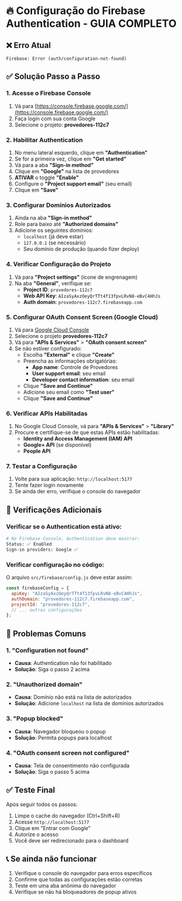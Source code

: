 # 🔥 Configuração do Firebase Authentication - GUIA COMPLETO

## ❌ Erro Atual
```
Firebase: Error (auth/configuration-not-found)
```

## ✅ Solução Passo a Passo

### 1. Acesse o Firebase Console
1. Vá para [https://console.firebase.google.com/](https://console.firebase.google.com/)
2. Faça login com sua conta Google
3. Selecione o projeto: **provedores-112c7**

### 2. Habilitar Authentication
1. No menu lateral esquerdo, clique em **"Authentication"**
2. Se for a primeira vez, clique em **"Get started"**
3. Vá para a aba **"Sign-in method"**
4. Clique em **"Google"** na lista de provedores
5. **ATIVAR** o toggle **"Enable"**
6. Configure o **"Project support email"** (seu email)
7. Clique em **"Save"**

### 3. Configurar Domínios Autorizados
1. Ainda na aba **"Sign-in method"**
2. Role para baixo até **"Authorized domains"**
3. Adicione os seguintes domínios:
   - `localhost` (já deve estar)
   - `127.0.0.1` (se necessário)
   - Seu domínio de produção (quando fizer deploy)

### 4. Verificar Configuração do Projeto
1. Vá para **"Project settings"** (ícone de engrenagem)
2. Na aba **"General"**, verifique se:
   - **Project ID**: `provedores-112c7`
   - **Web API Key**: `AIzaSyAxzOeyQrTTt4f13fpvLRvN8-eBvC4HhJs`
   - **Auth domain**: `provedores-112c7.firebaseapp.com`

### 5. Configurar OAuth Consent Screen (Google Cloud)
1. Vá para [Google Cloud Console](https://console.cloud.google.com/)
2. Selecione o projeto **provedores-112c7**
3. Vá para **"APIs & Services"** > **"OAuth consent screen"**
4. Se não estiver configurado:
   - Escolha **"External"** e clique **"Create"**
   - Preencha as informações obrigatórias:
     - **App name**: Controle de Provedores
     - **User support email**: seu email
     - **Developer contact information**: seu email
   - Clique **"Save and Continue"**
   - Adicione seu email como **"Test user"**
   - Clique **"Save and Continue"**

### 6. Verificar APIs Habilitadas
1. No Google Cloud Console, vá para **"APIs & Services"** > **"Library"**
2. Procure e certifique-se de que estas APIs estão habilitadas:
   - **Identity and Access Management (IAM) API**
   - **Google+ API** (se disponível)
   - **People API**

### 7. Testar a Configuração
1. Volte para sua aplicação: `http://localhost:5177`
2. Tente fazer login novamente
3. Se ainda der erro, verifique o console do navegador

## 🔧 Verificações Adicionais

### Verificar se o Authentication está ativo:
```bash
# No Firebase Console, Authentication deve mostrar:
Status: ✅ Enabled
Sign-in providers: Google ✅
```

### Verificar configuração no código:
O arquivo `src/firebase/config.js` deve estar assim:
```javascript
const firebaseConfig = {
  apiKey: "AIzaSyAxzOeyQrTTt4f13fpvLRvN8-eBvC4HhJs",
  authDomain: "provedores-112c7.firebaseapp.com",
  projectId: "provedores-112c7",
  // ... outras configurações
};
```

## 🚨 Problemas Comuns

### 1. "Configuration not found"
- **Causa**: Authentication não foi habilitado
- **Solução**: Siga o passo 2 acima

### 2. "Unauthorized domain"
- **Causa**: Domínio não está na lista de autorizados
- **Solução**: Adicione `localhost` na lista de domínios autorizados

### 3. "Popup blocked"
- **Causa**: Navegador bloqueou o popup
- **Solução**: Permita popups para localhost

### 4. "OAuth consent screen not configured"
- **Causa**: Tela de consentimento não configurada
- **Solução**: Siga o passo 5 acima

## ✅ Teste Final

Após seguir todos os passos:
1. Limpe o cache do navegador (Ctrl+Shift+R)
2. Acesse `http://localhost:5177`
3. Clique em "Entrar com Google"
4. Autorize o acesso
5. Você deve ser redirecionado para o dashboard

## 📞 Se ainda não funcionar

1. Verifique o console do navegador para erros específicos
2. Confirme que todas as configurações estão corretas
3. Teste em uma aba anônima do navegador
4. Verifique se não há bloqueadores de popup ativos
